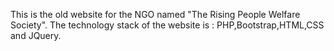 This is the old website for the NGO named "The Rising People Welfare Society".
The technology stack of the website is : PHP,Bootstrap,HTML,CSS and JQuery.
